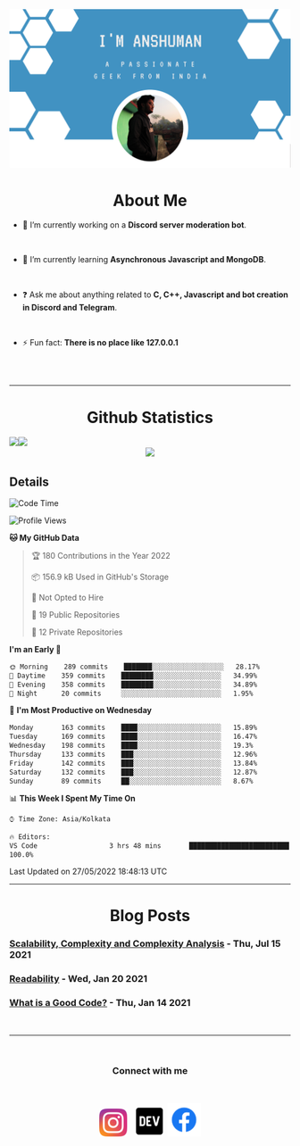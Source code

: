 
<img src=".\assets\img\output-onlinepngtools.png">

<br>

<div>
<div align="center">

# About Me

</div>


- 🔭 I’m currently working on a **Discord server moderation bot**. 

<br> 

- 🌱 I’m currently learning **Asynchronous Javascript and MongoDB**. 

<br> 

- ❓ Ask me about anything related to __C, C++, Javascript and bot creation in Discord and Telegram__. 

<br>

- ⚡ Fun fact: __There is no place like 127.0.0.1__ 
</div>

<br>
<br>

----

<div align="center">

# Github Statistics
<div align="left">
<img height="180em" src="https://github-readme-stats.vercel.app/api?username=anshumanmahato&hide_border=true&show_icons=true&custom_title=Contributions" /><img height="180em" src="https://github-readme-stats.vercel.app/api/top-langs/?username=anshumanmahato&hide_border=true&layout=compact&langs_count=6" />
</div>
<img height="180em" src="https://github-readme-streak-stats.herokuapp.com/?user=anshumanmahato&hide_border=true" />

<br/>

<div align="left">

## Details

<!--START_SECTION:waka-->
![Code Time](http://img.shields.io/badge/Code%20Time-0%20secs-blue)

![Profile Views](http://img.shields.io/badge/Profile%20Views-0-blue)

**🐱 My GitHub Data** 

> 🏆 180 Contributions in the Year 2022
 > 
> 📦 156.9 kB Used in GitHub's Storage 
 > 
> 🚫 Not Opted to Hire
 > 
> 📜 19 Public Repositories 
 > 
> 🔑 12 Private Repositories  
 > 
**I'm an Early 🐤** 

```text
🌞 Morning    289 commits    ███████░░░░░░░░░░░░░░░░░░   28.17% 
🌆 Daytime    359 commits    ████████░░░░░░░░░░░░░░░░░   34.99% 
🌃 Evening    358 commits    ████████░░░░░░░░░░░░░░░░░   34.89% 
🌙 Night      20 commits     ░░░░░░░░░░░░░░░░░░░░░░░░░   1.95%

```
📅 **I'm Most Productive on Wednesday** 

```text
Monday       163 commits    ████░░░░░░░░░░░░░░░░░░░░░   15.89% 
Tuesday      169 commits    ████░░░░░░░░░░░░░░░░░░░░░   16.47% 
Wednesday    198 commits    ████░░░░░░░░░░░░░░░░░░░░░   19.3% 
Thursday     133 commits    ███░░░░░░░░░░░░░░░░░░░░░░   12.96% 
Friday       142 commits    ███░░░░░░░░░░░░░░░░░░░░░░   13.84% 
Saturday     132 commits    ███░░░░░░░░░░░░░░░░░░░░░░   12.87% 
Sunday       89 commits     ██░░░░░░░░░░░░░░░░░░░░░░░   8.67%

```


📊 **This Week I Spent My Time On** 

```text
⌚︎ Time Zone: Asia/Kolkata

🔥 Editors: 
VS Code                  3 hrs 48 mins       █████████████████████████   100.0%

```


 Last Updated on 27/05/2022 18:48:13 UTC
<!--END_SECTION:waka-->

</div>

</div>

----
<div align="center">

# Blog Posts

<div align="left">
 
<!-- BLOG-POST-LIST:START -->
 ### [Scalability, Complexity and Complexity Analysis](https://dev.to/anshumanmahato/scalability-complexity-and-complexity-analysis-1pn5) - Thu, Jul 15 2021
 ### [Readability](https://dev.to/anshumanmahato/readability-2f7l) - Wed, Jan 20 2021
 ### [What is a Good Code?](https://dev.to/anshumanmahato/what-is-a-good-code-5ana) - Thu, Jan 14 2021<!-- BLOG-POST-LIST:END -->

</div>

</div>
<br>

----
<br>
<div align="center">
         
### Connect with me 
<br/>

[<img src="assets\svg\instagram-2-1.svg" height="50px">](https://instagram.com/anshuman_mahato)&nbsp;&nbsp;&nbsp;
[<img src="assets\svg\dev-badge.svg" height="55">](https://dev.to/anshumanmahato)&nbsp;
[<img src=".\assets\svg\Facebook-01.svg" height="60px">](https://www.facebook.com/anshuman.mahato.0935)

</div>

